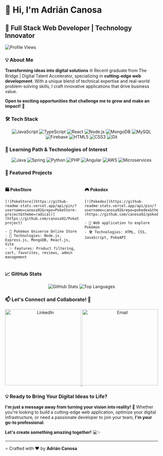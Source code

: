 # 👋 Hi, I'm **Adrián Canosa**

## 🚀 Full Stack Web Developer | Technology Innovator

![Profile Views](https://komarev.com/ghpvc/?username=canosa92&color=blueviolet)

### 💡 About Me

**Transforming ideas into digital solutions** 🌐 Recent graduate from The Bridge | Digital Talent Accelerator, specializing in **cutting-edge web development**. With a unique blend of technical expertise and real-world problem-solving skills, I craft innovative applications that drive business value.

**Open to exciting opportunities that challenge me to grow and make an impact!** 🚀

### 🛠️ Tech Stack

<div align="center">
  <img src="https://img.shields.io/badge/-JavaScript-F7DF1E?style=for-the-badge&logo=javascript&logoColor=black" alt="JavaScript"/>
  <img src="https://img.shields.io/badge/-TypeScript-3178C6?style=for-the-badge&logo=typescript&logoColor=white" alt="TypeScript"/>
  <img src="https://img.shields.io/badge/-React-61DAFB?style=for-the-badge&logo=react&logoColor=white" alt="React"/>
  <img src="https://img.shields.io/badge/-Node.js-339933?style=for-the-badge&logo=nodedotjs&logoColor=white" alt="Node.js"/>
  <img src="https://img.shields.io/badge/-MongoDB-47A248?style=for-the-badge&logo=mongodb&logoColor=white" alt="MongoDB"/>
  <img src="https://img.shields.io/badge/-MySQL-4479A1?style=for-the-badge&logo=mysql&logoColor=white" alt="MySQL"/>
  <img src="https://img.shields.io/badge/-Firebase-FFCA28?style=for-the-badge&logo=firebase&logoColor=black" alt="Firebase"/>
  <img src="https://img.shields.io/badge/-HTML5-E34F26?style=for-the-badge&logo=html5&logoColor=white" alt="HTML5"/>
  <img src="https://img.shields.io/badge/-CSS3-1572B6?style=for-the-badge&logo=css3&logoColor=white" alt="CSS3"/>
  <img src="https://img.shields.io/badge/-Git-F05032?style=for-the-badge&logo=git&logoColor=white" alt="Git"/>
</div>

### 🌱 Learning Path & Technologies of Interest

<div align="center">
  <img src="https://img.shields.io/badge/-Java-007396?style=for-the-badge&logo=java&logoColor=white" alt="Java"/>
  <img src="https://img.shields.io/badge/-Spring-6DB33F?style=for-the-badge&logo=spring&logoColor=white" alt="Spring"/>
  <img src="https://img.shields.io/badge/-Python-3776AB?style=for-the-badge&logo=python&logoColor=white" alt="Python"/>
  <img src="https://img.shields.io/badge/-PHP-777BB4?style=for-the-badge&logo=php&logoColor=white" alt="PHP"/>
  <img src="https://img.shields.io/badge/-Angular-DD0031?style=for-the-badge&logo=angular&logoColor=white" alt="Angular"/>
  <img src="https://img.shields.io/badge/-AWS-232F3E?style=for-the-badge&logo=amazon-aws&logoColor=white" alt="AWS"/>
  <img src="https://img.shields.io/badge/-Microservices-6DB33F?style=for-the-badge&logo=spring&logoColor=white" alt="Microservices"/>
</div>

### 🌟 Featured Projects

<div style="display: flex; justify-content: space-between; align-items: start;">
  <div style="width: 48%;">
    <h4>🛍️ PokeStore</h4>
    
    [![PokeStore](https://github-readme-stats.vercel.app/api/pin/?username=canosa92&repo=PokeStore-project&theme=radical)](https://github.com/canosa92/PokeStore-project)
    
    - 🚀 Pokémon Universe Online Store
    - 🔧 Technologies: Node.js, Express.js, MongoDB, React.js, Vite
    - ✨ Features: Product filtering, cart, favorites, reviews, admin management
  </div>
  
  <div style="width: 48%;">
    <h4>🎮 Pokedex</h4>
    
    [![Pokedex](https://github-readme-stats.vercel.app/api/pin/?username=canosa92&repo=pokedex&theme=radical)](https://github.com/canosa92/pokedex)
    
    - 📱 Web application to explore Pokémon
    - 🛠️ Technologies: HTML, CSS, JavaScript, PokeAPI
  </div>
</div>

### 📈 GitHub Stats

<div align="center">
  <img src="https://github-readme-stats.vercel.app/api?username=canosa92&show_icons=true&theme=radical" alt="GitHub Stats"/>
  <img src="https://github-readme-stats.vercel.app/api/top-langs/?username=canosa92&layout=compact&theme=radical" alt="Top Languages"/>
</div>

### 📫 **Let's Connect and Collaborate!** 🤝

<div align="center">
  <a href="https://www.linkedin.com/in/adriancanosa">
    <img src="https://img.shields.io/badge/LinkedIn-0077B5?style=for-the-badge&logo=linkedin&logoColor=white" alt="LinkedIn" width="250"/>
  </a>
  
  <a href="mailto:adrian.canosa1992@gmail.com">
    <img src="https://img.shields.io/badge/Email-D14836?style=for-the-badge&logo=gmail&logoColor=white" alt="Email" width="250"/>
  </a>
</div>

### 💡 **Ready to Bring Your Digital Ideas to Life?**

**I'm just a message away from turning your vision into reality!** 🚀 Whether you're looking to build a cutting-edge web application, optimize your digital infrastructure, or need a passionate developer to join your team, **I'm your go-to professional**. 

**Let's create something amazing together!** 💻✨

---

⭐️ Crafted with ❤️ by **Adrián Canosa**
